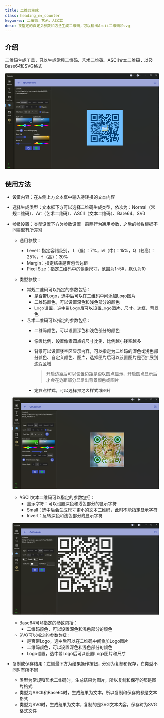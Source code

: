 ```yaml
---
title: 二维码生成
class: heading_no_counter
keywords: 二维码，艺术，ASCII
desc: 按指定的自定义参数和方法生成二维码，可以输出Ascii二维码和svg
---
```


## 介绍

二维码生成工具，可以生成常规二维码、艺术二维码、ASCII文本二维码，以及Base64和SVG格式

![](../../assets/images/ToolsSet/TSMQrCode0.png)

## 使用方法

* 设置内容：在左侧上方文本框中输入待转换的文本内容
* 选择生成类型：文本框下方可以选择二维码生成类型，依次为：Normal（常规二维码）、Art（艺术二维码）、ASCII（文本二维码）、Base64、SVG

* 参数设置：类型设置下方为参数设置，前两行为通用参数，之后的参数根据不同类型有所差别
  * 通用参数：
    * Level：指定容错级别， L（低）：7%，M（中）：15%，Q（较高）：25%，H（高）：30%
    * Margin：指定结果是否包含边距
    * Pixel Size：指定二维码中的像素尺寸，范围为1~50，默认为10
  
  * 类型参数：
    * 常规二维码可以指定的参数包括：
      * 是否带Logo，选中后可以在二维码中间添加Logo图片
      * 二维码颜色，可以设置深色和浅色部分的颜色
      * Logo设置，选中带Logo后可以设置Logo图片、尺寸、边框、背景色
    * 艺术二维码可以指定的参数包括：
      * 二维码颜色，可以设置深色和浅色部分的颜色
      * 像素比例，设置像素圆点的尺寸比例，比例越小镂空越多
      * 背景可以设置镂空区显示内容，可以指定为二维码的深色或浅色部分颜色、自定义颜色、图片，选择图片后可以设置图片是否扩展到边距区域
        
        > 开启边距后可以设置边距是否以圆点显示，开启圆点显示后才会在边距部分显示出背景颜色或图片
      * 定位点样式，可以选择预定义样式或图片  

  ![艺术二维码效果](../../assets/images/ToolsSet/TSMQrCode1.png)

    * ASCII文本二维码可以指定的参数包括：
      * 显示字符：可以设置深色和浅色部分的显示字符
      * Small：选中后会生成尺寸更小的文本二维码，此时不能指定显示字符
      * Invert：反转深色和浅色部分的显示字符
    
  ![ASCII二维码效果](../../assets/images/ToolsSet/TSMQrCode2.png)

    * Base64可以指定的参数包括：
      * 二维码颜色，可以设置深色和浅色部分的颜色
    * SVG可以指定的参数包括：
      * 是否带Logo，选中后可以在二维码中间添加Logo图片
      * 二维码颜色，可以设置深色和浅色部分的颜色
      * Logo设置，选中带Logo后可以设置Logo图片和尺寸

* 复制或保存结果：左侧最下方为结果操作按钮，分别为复制和保存，在类型不同时有所不同
  * 类型为常规和艺术二维码时，生成结果为图片，所以复制和保存的都是图片格式
  * 类型为ASCII和Base64时，生成结果为文本，所以复制和保存的都是文本格式
  * 类型为SVG时，生成结果为文本，复制的是SVG文本内容，保存时为SVG格式文件
  